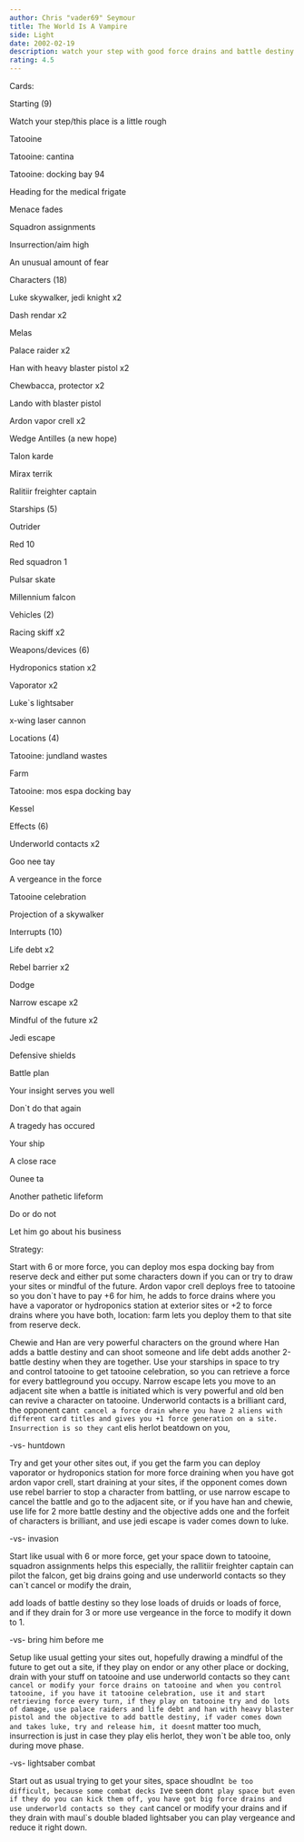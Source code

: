 ```yaml
---
author: Chris "vader69" Seymour
title: The World Is A Vampire
side: Light
date: 2002-02-19
description: watch your step with good force drains and battle destiny and retrieving with tatooine celebration.
rating: 4.5
---
```

Cards: 

Starting (9)
Watch your step/this place is a little rough
Tatooine
Tatooine: cantina
Tatooine: docking bay 94
Heading for the medical frigate
Menace fades
Squadron assignments
Insurrection/aim high
An unusual amount of fear 

Characters (18)
Luke skywalker, jedi knight x2
Dash rendar x2
Melas
Palace raider x2
Han with heavy blaster pistol x2
Chewbacca, protector x2
Lando with blaster pistol
Ardon vapor crell x2
Wedge Antilles (a new hope)
Talon karde
Mirax terrik
Ralitiir freighter captain

Starships (5)
Outrider
Red 10
Red squadron 1
Pulsar skate
Millennium falcon

Vehicles (2)
Racing skiff x2

Weapons/devices (6)
Hydroponics station x2
Vaporator x2
Luke`s lightsaber
x-wing laser cannon

Locations (4)
Tatooine: jundland wastes
Farm
Tatooine: mos espa docking bay
Kessel

Effects (6)
Underworld contacts x2 
Goo nee tay 
A vergeance in the force
Tatooine celebration
Projection of a skywalker

Interrupts (10)
Life debt x2
Rebel barrier x2
Dodge
Narrow escape x2
Mindful of the future x2
Jedi escape

Defensive shields
Battle plan
Your insight serves you well
Don`t do that again
A tragedy has occured
Your ship
A close race
Ounee ta
Another pathetic lifeform
Do or do not
Let him go about his business



Strategy: 

Start with 6 or more force, you can deploy mos espa docking bay from reserve deck and either put some characters down if you can or try to draw your sites or mindful of the future. Ardon vapor crell deploys free to tatooine so you don`t have to pay +6 for him, he adds to force drains where you have a vaporator or hydroponics station at exterior sites or +2 to force drains where you have both, location: farm lets you deploy them to that site from reserve deck. 

Chewie and Han are very powerful characters on the ground where Han adds a battle destiny and can shoot someone and life debt adds another 2-battle destiny when they are together. Use your starships in space to try and control tatooine to get tatooine celebration, so you can retrieve a force for every battleground you occupy. Narrow escape lets you move to an adjacent site when a battle is initiated which is very powerful and old ben can revive a character on tatooine. Underworld contacts is a brilliant card, the opponent can`t cancel a force drain where you have 2 aliens with different card titles and gives you +1 force generation on a site. Insurrection is so they can`t elis herlot beatdown on you, 

-vs- huntdown
 Try and get your other sites out, if you get the farm you can deploy vaporator or hydroponics station for more force draining when you have got ardon vapor crell, start draining at your sites, if the opponent comes down use rebel barrier to stop a character from battling, or use narrow escape to cancel the battle and go to the adjacent site, or if you have han and chewie, use life for 2 more battle destiny and the objective adds one and the forfeit of characters is brilliant, and use jedi escape is vader comes down to luke.

-vs- invasion
Start like usual with 6 or more force, get your space down to tatooine, squadron assignments helps this especially, the rallitiir freighter captain can pilot the falcon, get big drains going and use underworld contacts so they can`t cancel or modify the drain, 
add loads of battle destiny so they lose loads of druids or loads of force, and if they drain for 3 or more use vergeance in the force to modify it down to 1.

-vs- bring him before me
Setup like usual getting your sites out, hopefully drawing a mindful of the future to get out a site, if they play on endor or any other place or docking, drain with your stuff on tatooine and use underworld contacts so they can`t cancel or modify your force drains on tatooine and when you control tatooine, if you have it tatooine celebration, use it and start retrieving force every turn, if they play on tatooine try and do lots of damage, use palace raiders and life debt and han with heavy blaster pistol and the objective to add battle destiny, if vader comes down and takes luke, try and release him, it doesn`t matter too much, insurrection is just in case they play elis herlot, they won`t be able too, only during move phase.

-vs- lightsaber combat
Start out as usual trying to get your sites, space shoudln`t be too difficult, because some combat decks I`ve seen don`t play space but even if they do you can kick them off, you have got big force drains and use underworld contacts so they can`t cancel or modify your drains and if they drain with maul`s double bladed lightsaber you can play vergeance and reduce it right down.

















